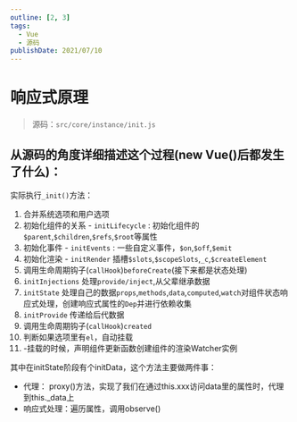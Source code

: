 ```yaml
---
outline: [2, 3]
tags: 
  - Vue 
  - 源码
publishDate: 2021/07/10
---
```


# 响应式原理
> 源码：`src/core/instance/init.js`


## 从源码的角度详细描述这个过程(new Vue()后都发生了什么)：
实际执行`_init()`方法：
1. 合并系统选项和用户选项
2. 初始化组件的关系 - `initLifecycle` : 初始化组件的`$parent`,`$children`,`$refs`,`$root`等属性
3. 初始化事件 - `initEvents` : 一些自定义事件，`$on`,`$off`,`$emit`
4. 初始化渲染 - `initRender` 插槽`$slots`,`$scopeSlots`,`_c`,`$createElement`
5. 调用生命周期钩子(`callHook`)`beforeCreate`(接下来都是状态处理)
6. `initInjections` 处理`provide/inject`,从父辈继承数据
7. `initState` 处理自己的数据`props`,`methods`,`data`,`computed`,`watch`对组件状态响应式处理，创建响应式属性的`Dep`并进行依赖收集
8. `initProvide` 传递给后代数据
9. 调用生命周期钩子(`callHook`)`created`
10. 判断如果选项里有`el`，自动挂载
11. -挂载的时候，声明组件更新函数创建组件的渲染Watcher实例

其中在initState阶段有个initData，这个方法主要做两件事：
- 代理： proxy()方法，实现了我们在通过this.xxx访问data里的属性时，代理到this._data上
- 响应式处理：遍历属性，调用observe()